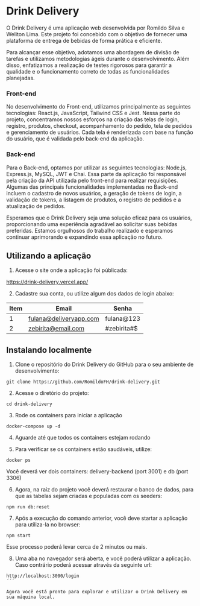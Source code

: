 # Drink Delivery

O Drink Delivery é uma aplicação web desenvolvida por Romildo Silva e Weliton Lima. Este projeto foi concebido com o objetivo de fornecer uma plataforma de entrega de bebidas de forma prática e eficiente.

Para alcançar esse objetivo, adotamos uma abordagem de divisão de tarefas e utilizamos metodologias ágeis durante o desenvolvimento. Além disso, enfatizamos a realização de testes rigorosos para garantir a qualidade e o funcionamento correto de todas as funcionalidades planejadas.

### Front-end

No desenvolvimento do Front-end, utilizamos principalmente as seguintes tecnologias: React.js, JavaScript, Tailwind CSS e Jest. Nessa parte do projeto, concentramos nossos esforços na criação das telas de login, registro, produtos, checkout, acompanhamento do pedido, tela de pedidos e gerenciamento de usuários. Cada tela é renderizada com base na função do usuário, que é validada pelo back-end da aplicação.

### Back-end

Para o Back-end, optamos por utilizar as seguintes tecnologias: Node.js, Express.js, MySQL, JWT e Chai. Essa parte da aplicação foi responsável pela criação da API utilizada pelo front-end para realizar requisições. Algumas das principais funcionalidades implementadas no Back-end incluem o cadastro de novos usuários, a geração de tokens de login, a validação de tokens, a listagem de produtos, o registro de pedidos e a atualização de pedidos.

Esperamos que o Drink Delivery seja uma solução eficaz para os usuários, proporcionando uma experiência agradável ao solicitar suas bebidas preferidas. Estamos orgulhosos do trabalho realizado e esperamos continuar aprimorando e expandindo essa aplicação no futuro.

## Utilizando a aplicação

1. Acesse o site onde a aplicação foi públicada:

https://drink-delivery.vercel.app/

2. Cadastre sua conta, ou utilize algum dos dados de login abaixo:

| Item |        Email           | Senha         |
|------|-----------------------|---------------|
|  1   | fulana@deliveryapp.com| fulana@123    |
|  2   | zebirita@email.com     | &#35;zebirita&#35;&#36; |



## Instalando localmente

1. Clone o repositório do Drink Delivery do GitHub para o seu ambiente de desenvolvimento:

```
git clone https://github.com/RomildoFH/drink-delivery.git
```

2. Acesse o diretório do projeto:

```
cd drink-delivery
```

3. Rode os containers para iniciar a aplicação

```
docker-compose up -d
```

4. Aguarde até que todos os containers estejam rodando

5. Para verificar se os containers estão saudáveis, utilize:

```
docker ps
```

Você deverá ver dois containers: delivery-backend (port 3001) e db (port 3306)

6. Agora, na raiz do projeto você deverá restaurar o banco de dados, para que as tabelas sejam criadas e populadas com os seeders:

```
npm run db:reset
```

7. Após a execução do comando anterior, você deve startar a aplicação para utiliza-la no browser:

```
npm start
```
Esse processo poderá levar cerca de 2 minutos ou mais.

8. Uma aba no navegador será aberta, e você poderá utilizar a aplicação. Caso contrário poderá acessar através da seguinte url:

```
http://localhost:3000/login
´´´

Agora você está pronto para explorar e utilizar o Drink Delivery em sua máquina local.
